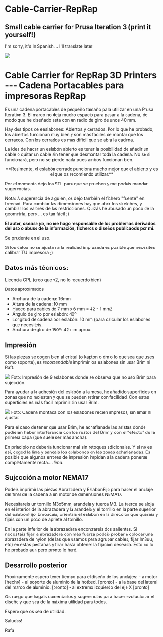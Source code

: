 Cable-Carrier-RepRap
====================

Small cable carrier for Prusa Iteration 3 (print it yourself!)
--------------------------------------------------------------

I'm sorry, it's In Spanish ... I'll translate later


![](http://i30.photobucket.com/albums/c343/rafatorresc/efb934ee-ae60-44f1-a96b-42c1645e2461_zps2c6e53f4.png)

# Cable Carrier for RepRap 3D Printers --- Cadena Portacables para impresoras RepRap

Es una cadena portacables de pequeño tamaño para utilizar en una Prusa Iteration 3. 
El marco no deja mucho espacio para pasar a la cadena, de modo que he diseñado esta 
con un radio de giro de unos 40 mm.

Hay dos tipos de eeslabones: Abiertos y cerrados. Por lo que he probado, los abiertos 
funcionan muy bien y son más fáciles de montar que los cerrados. Con los cerrados es 
mas dificil que se abra la cadena.

La idea de hacer un eslabón abierto es tener la posibilidad de añadir un cable o quitar
un cable sin tener que desmontar toda la cadena. No se si funcionará, pero no se pierde 
nada pues ambos funcionan bien.

<center>
**Realmente, el eslabón cerrado punciona mucho mejor que el abierto y es el que os recomiendo utilizar.**</center>

Por el momento dejo los STL para que se prueben y me podais mandar sugerencias.

Nota: A sugerencia de alguien, os dejo también el fichero "fuente" en freecad. Para 
cambiar las dimensiones hay que abrir los sketches, y cambiar los valores de 
las restricciones. Quizás he abusado un poco de la geometría, pero ... es tan fácil ;)

 **El autor, *osease yo*, no me hago responsable de los problemas 
derivados del uso o abuso de la información, ficheros o diseños publicaods por mi.** 

Se prudente en el uso.

Si los datos no se ajustan a la realidad imprusada es posible que necesites calibrar TU impresora ;)




## Datos más técnicos:

Licencia GPL (creo que v2, no lo recuerdo bien)

Datos aproximados 
 - Anchura de la cadena:   16mm
 - Altura de la cadena: 10 mm
 - Hueco para cables de 7 mm x 6 mm = 42 - 1 mm2
 - Ángulo de giro por eslabón:  40º
 - Longitud de cadena por eslabón: 10 mm (para calcular los eslabones que necesiteis.
 - Anchura de giro de 180º: 42 mm aprox.

 
 
## Impresión 
 
Si las piezas se cogen bien al cristal (o kapton o dm o lo que sea que uses como soporte), es *recomendable* imprimir los eslabones sin usar Brim ni Raft.

![](http://i30.photobucket.com/albums/c343/rafatorresc/Mobile%20Uploads/20140622_121259_zpstpk6inaj.jpg)
Foto: Impresión de 9 eslabones donde se observa que no uso Brim para sujección.

Para ayudar a la adhesión del eslabón a la mesa, he añadido superficies en zonas que no molestan y que se pueden retirar con facilidad. Con estas superficies es más facil imprimir sin usar Brim.

![](http://i30.photobucket.com/albums/c343/rafatorresc/Mobile%20Uploads/20140622_121600_zpsbwobwf7k.jpg)
Foto: Cadena montada con los eslabones recién impresos, sin limar ni ajustar.

Para el caso de tener que usar Brim, he achaflanado las aristas donde pudieran haber 
interferencia con los restos del Brim y con el "efecto" de la primera capa (que suele ser 
más ancha). 

En principio no debería funcionar mal sin retoques adicionales. Y si no es así, coged la 
lima y saneais los eslabones en las zonas achaflanadas. Es posible que algunos errores 
de impresión impidan a la cadena ponerse completamente recta.... *lima*.

## Sujección a motor NEMA17

Podeis imprimir las piezas Abrazadera y EslabonFijo para hacer el anclaje del final de la cadena a un motor de dimensiones NEMA17.

Necesitareis un tornillo M3x5mm, arandela y tuerca M3. La tuerca se aloja en el interior de la abrazadera y la arandela y el tornillo en la parte superior del eslabonFijo. Enroscais, orientais el eslabón en la dirección que querais y fijais con un poco de apriete al tornillo.

En la parte inferior de la abrazadera encontrareis dos salientes. Si necesitais fijar la abrazadera con más fuerza podeis probar a colocar una abrazadera de nylon (de las que usamos para agrupar cables, fijar lm8uu, etc) en estas pestañas y tirar hasta obtener la fijación deseada. Esto no lo he probado aun pero pronto lo haré.


## Desarrollo posterior

Proximamente espero tener tiempo para el diseño de los anclajes:
    - a motor [hecho]
    - al soporte de aluminio de la hotbed. [pronto]
    - a la base del lateral del marco de aluminio. [pronto]
    - al extremo izquierdo del eje X [pronto]
 
Os ruego que hagais comentarios y sugerencias para hacer evolucionar el diseño y que sea 
de la máxima utilidad para todos.
 
 Espero que os sea de utilidad.
 
 Saludos!

 Rafa
